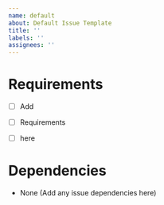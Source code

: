 ```yaml
---
name: default
about: Default Issue Template
title: ''
labels: ''
assignees: ''
---
```



# Requirements

- [ ] Add
- [ ] Requirements
- [ ] here


# Dependencies

- None (Add any issue dependencies here)

